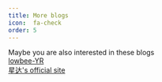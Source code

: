 ```yaml
---
title: More blogs
icon:  fa-check
order: 5
---
```


Maybe you are also interested in these blogs    
[lowbee-YR](http://lowbee.net/)   
[星达's official site](http://xmm4ok69.com/)
